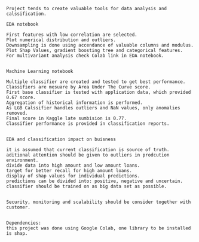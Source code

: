     Project tends to create valuable tools for data analysis and calssification. 

    EDA notebook
    
    First features with low correlation are selected.
    Plot numerical distribution and outliers.
    Downsampling is done using accendance of valuable columns and modulus.
    Plot Shap Values, gradient boosting tree and categorical features.
    For multivariant analysis check Colab link in EDA notebook.

     
    Machine Learning notebook
    
    Multiple classifier are created and tested to get best performance.
    Classifiers are mesuare by Area Under The Curve score.
    First base classifier is tested with application data, which provided 0.67 score.
    Aggregation of historical information is performed.
    As LGB Calssifier handles outliers and NaN values, only anomalies removed.
    Final score in Kaggle late sumbision is 0.77.
    Classifier performance is provided in classification reports.


    EDA and classification impact on buisness
    
    it is assumed that current classification is source of truth.
    aditional attention should be given to outliers in prodcution environment.
    divide data into high amount and low amount loans.
    target for better recall for high amount loans. 
    display of shap values for individual predictions.
    predictions can be divided into: positive, negative and uncertain.
    classifier should be trained on as big data set as possible.

    
    Security, monitoring and scalability should be consider together with customer.


    Dependencies:
    this project was done using Google Colab, one library to be installed is shap.
